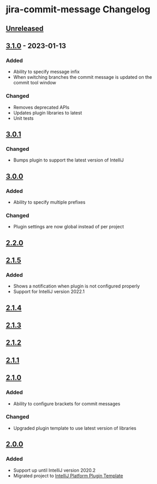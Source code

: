 <!-- Keep a Changelog guide -> https://keepachangelog.com -->

# jira-commit-message Changelog

## [Unreleased]

## [3.1.0] - 2023-01-13

### Added
- Ability to specify message infix
- When switching branches the commit message is updated on the commit tool window

### Changed
- Removes deprecated APIs
- Updates plugin libraries to latest
- Unit tests

## [3.0.1]

### Changed
- Bumps plugin to support the latest version of IntelliJ

## [3.0.0]

### Added
- Ability to specify multiple prefixes

### Changed
- Plugin settings are now global instead of per project

## [2.2.0]

## [2.1.5]

### Added
- Shows a notification when plugin is not configured properly
- Support for IntelliJ version 2022.1

## [2.1.4]

## [2.1.3]

## [2.1.2]

## [2.1.1]

## [2.1.0]

### Added
- Ability to configure brackets for commit messages

### Changed
- Upgraded plugin template to use latest version of libraries

## [2.0.0]

### Added
- Support up until IntelliJ version 2020.2
- Migrated project to [IntelliJ Platform Plugin Template](https://github.com/JetBrains/intellij-platform-plugin-template)

[Unreleased]: https://github.com/nemwiz/jira-commit-message-intellij-plugin/compare/v3.1.0...HEAD
[3.1.0]: https://github.com/nemwiz/jira-commit-message-intellij-plugin/compare/v3.0.1...v3.1.0
[3.0.1]: https://github.com/nemwiz/jira-commit-message-intellij-plugin/compare/v3.0.0...v3.0.1
[3.0.0]: https://github.com/nemwiz/jira-commit-message-intellij-plugin/compare/v2.2.0...v3.0.0
[2.2.0]: https://github.com/nemwiz/jira-commit-message-intellij-plugin/compare/v2.1.5...v2.2.0
[2.1.5]: https://github.com/nemwiz/jira-commit-message-intellij-plugin/compare/v2.1.4...v2.1.5
[2.1.4]: https://github.com/nemwiz/jira-commit-message-intellij-plugin/compare/v2.1.3...v2.1.4
[2.1.3]: https://github.com/nemwiz/jira-commit-message-intellij-plugin/compare/v2.1.2...v2.1.3
[2.1.2]: https://github.com/nemwiz/jira-commit-message-intellij-plugin/compare/v2.1.1...v2.1.2
[2.1.1]: https://github.com/nemwiz/jira-commit-message-intellij-plugin/compare/v2.1.0...v2.1.1
[2.1.0]: https://github.com/nemwiz/jira-commit-message-intellij-plugin/compare/v2.0.0...v2.1.0
[2.0.0]: https://github.com/nemwiz/jira-commit-message-intellij-plugin/commits/v2.0.0
